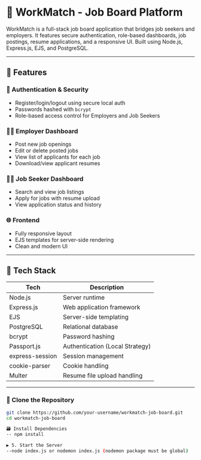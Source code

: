# 💼 WorkMatch - Job Board Platform

WorkMatch is a full-stack job board application that bridges job seekers and employers. It features secure authentication, role-based dashboards, job postings, resume applications, and a responsive UI. Built using Node.js, Express.js, EJS, and PostgreSQL.

---

## 🌟 Features

### 🔐 Authentication & Security
- Register/login/logout using secure local auth
- Passwords hashed with `bcrypt`
- Role-based access control for Employers and Job Seekers

### 🧑‍💼 Employer Dashboard
- Post new job openings
- Edit or delete posted jobs
- View list of applicants for each job
- Download/view applicant resumes

### 🧑‍💻 Job Seeker Dashboard
- Search and view job listings
- Apply for jobs with resume upload
- View application status and history

### 🌐 Frontend
- Fully responsive layout
- EJS templates for server-side rendering
- Clean and modern UI

---

## 🚀 Tech Stack

| Tech         | Description                        |
|--------------|------------------------------------|
| Node.js      | Server runtime                     |
| Express.js   | Web application framework          |
| EJS          | Server-side templating             |
| PostgreSQL   | Relational database                |
| bcrypt       | Password hashing                   |
| Passport.js  | Authentication (Local Strategy)    |
| express-session | Session management             |
| cookie-parser| Cookie handling                    |
| Multer       | Resume file upload handling        |

---

### 🔧 Clone the Repository

```bash
git clone https://github.com/your-username/workmatch-job-board.git
cd workmatch-job-board

🗃 Install Dependencies
-- npm install

▶️ 5. Start the Server
--node index.js or nodemon index.js (nodemon package must be global)
